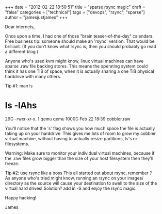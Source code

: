 +++
date = "2012-02-22 18:50:51"
title = "sparse rsync magic"
draft = "false"
categories = ["technical"]
tags = ["devops", "rsync", "sparse"]
author = "jamesjustjames"
+++

Dear internets,

Once upon a time, I had one of those "brain teaser-of-the-day" calendars. Free business tip: someone should make an 'rsync' version. That would be brilliant. (If you don't know what rsync is, then you should probably go read a different blog.)

Anyone who's used kvm might know, linux virtual machines can have sparse .raw file backing stores. This means the operating system could think it has one TiB of space, when it is actually sharing a one TiB physical harddrive with many others.

Tip #1: man ls
# ls -lAhs
29G -rwxr-xr-x. 1 qemu qemu 1000G Feb 22 18:39 cobbler.raw

You'll notice that the 's' flag shows you how much space the file is actually taking up on your harddrive. This gives me lots of room to grow my cobbler virtual machine, without having to actually resize partitions, lv's or filesystems.

Warning: Make sure to monitor your individual virtual machines, because if the .raw files grow bigger than the size of your host filesystem then they'll freeze.

Tip #2: use rsync like a boss
This all started out about rsync, remember ? As anyone who's tried might know, running an rsync on your images/ directory as the source will cause your destination to swell to the size of the virtual hard drives! Solution? add in -S and enjoy the rsync magic.

Happy hacking!

James

&nbsp;

